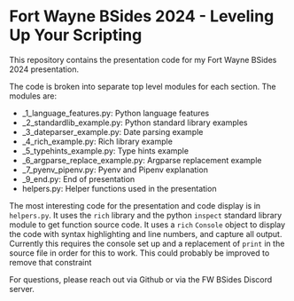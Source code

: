 # Fort Wayne BSides 2024 - Leveling Up Your Scripting

This repository contains the presentation code for my Fort Wayne BSides 2024 presentation.

The code is broken into separate top level modules for each section. The modules are:

- _1_language_features.py: Python language features
- _2_standardlib_example.py: Python standard library examples
- _3_dateparser_example.py: Date parsing example
- _4_rich_example.py: Rich library example
- _5_typehints_example.py: Type hints example
- _6_argparse_replace_example.py: Argparse replacement example
- _7_pyenv_pipenv.py: Pyenv and Pipenv explanation
- _9_end.py: End of presentation
- helpers.py: Helper functions used in the presentation

The most interesting code for the presentation and code display is in `helpers.py`. It uses the `rich` library and the python `inspect` standard library module to get function source code. It uses a `rich` `Console` object to display the code with syntax highlighting and line numbers, and capture all output. Currently this requires the console set up and a replacement of `print` in the source file in order for this to work. This could probably be improved to remove that constraint

For questions, please reach out via Github or via the FW BSides Discord server.
